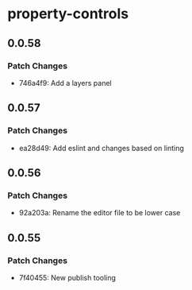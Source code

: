 # property-controls

## 0.0.58

### Patch Changes

- 746a4f9: Add a layers panel

## 0.0.57

### Patch Changes

- ea28d49: Add eslint and changes based on linting

## 0.0.56

### Patch Changes

- 92a203a: Rename the editor file to be lower case

## 0.0.55

### Patch Changes

- 7f40455: New publish tooling
